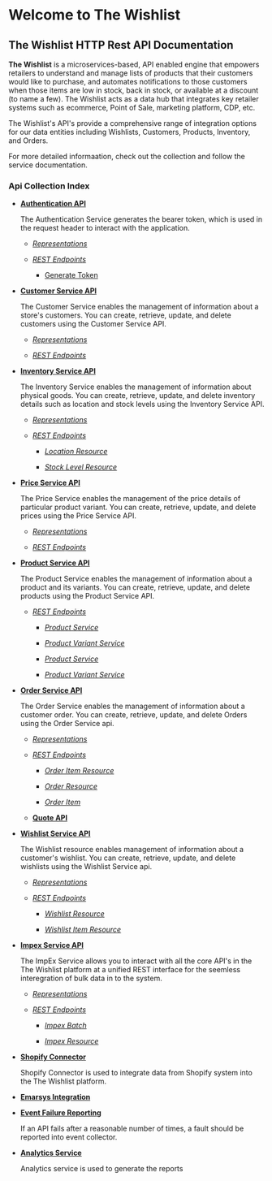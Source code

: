 # **Welcome to The Wishlist**


## **The Wishlist HTTP Rest API Documentation**

**The Wishlist**  is a microservices-based, API enabled engine that empowers retailers to understand and manage lists of products that their customers would like to purchase, and automates notifications to those customers when those items are low in stock, back in stock, or available at a discount (to name a few).  The Wishlist acts as a data hub that integrates key retailer systems such as ecommerce, Point of Sale, marketing platform, CDP, etc.  

The Wishlist's API's provide a comprehensive range of integration options for our data entities including Wishlists, Customers, Products, Inventory, and Orders. 

For more detailed informaation, check out the collection and follow the service documentation.


### Api Collection Index


- [**Authentication API**](authenticationsvcApi.md#authentication-api)	

	The Authentication Service generates the bearer token, which is used in the request header to interact with the application.
	
	- [*Representations*](authenticationsvcApi.md#representations)

	- [*REST Endpoints*](authenticationsvcApi.md#rest-endpoints)

		- [Generate Token](authenticationsvcApi.md#generate-token)
  
		

- [**Customer Service API**](customersvcApi.md#customer-api)
  
  The Customer Service enables the management of information about a store's customers. You can create, retrieve, update, and delete customers using the Customer Service API.
  
    - [*Representations*](customersvcApi.md#representations)
  
    - [*REST Endpoints*](customersvcApi.md#rest-endpoints)
  


- [**Inventory Service API**](inventorySvcAPI.md#inventory-api)
  
  The Inventory Service enables the management of information about physical goods. You can create, retrieve, update, and delete inventory details such as location and stock levels using the Inventory Service API.


    - [*Representations*](inventorySvcAPI.md#representations)
    
    - [*REST Endpoints*](inventorySvcAPI.md#rest-endpoints)
    
      - [*Location Resource*](inventorySvcAPI.md#location-resource)

      - [*Stock Level Resource*](inventorySvcAPI.md#stock-level-resource)


<!-- - [**Merchant Service API**](merchantsSvcAPI.md#merchants-api)
  
  The Merchants Service enables the management of information about a merchant and their stores. You can create, retrieve, update, and delete merchants using the Merchant Service API.

  - [*Representations*](merchantsSvcAPI.md#representations)

  - [*REST Endpoints*](merchantsSvcAPI.md#rest-endpoints)
    
    - [*Merchant Resource*](merchantsSvcAPI.md#merchant-resource)
    
    - [*Plan Resource*](merchantsSvcAPI.md#plan-resource)
    
    - [*Store Resource*](merchantsSvcAPI.md#store-resource)
    
    - [*Store Config Resource*](merchantsSvcAPI.md#store-config-resource) -->

  
- [**Price Service API**](priceSvcAPI.md#price-api)
  
  The Price Service enables the management of the price details of particular product variant. You can create, retrieve, update, and delete prices using the Price Service API.

    - [*Representations*](priceSvcAPI.md#representations)

    - [*REST Endpoints*](priceSvcAPI.md#rest-endpoints)


- [**Product Service API**](productsvcAPI.md#product-api)

    The Product Service enables the management of information about a product and its variants. You can create, retrieve, update, and delete products using the Product Service API.
    
  - [*REST Endpoints*](productsvcAPI.md#rest-endpoints)

      - [*Product Service*](productsvcAPI.md#product-service)
         
      - [*Product Variant Service*](productsvcAPI.md#product-variant-service)
     
       - [*Product Service*](productsvcAPI.md#product-service)
     
       - [*Product Variant Service*](productsvcAPI.md#product-variant-service)
     

- [**Order Service API**](ordersSvcApi.md#order-svc-api)

    The Order Service enables the management of information about a customer order. You can create, retrieve, update, and delete Orders using the Order Service api.

    - [*Representations*](ordersSvcApi.md#representations)

    - [*REST Endpoints*](ordersSvcApi.md#rest-endpoints)

      - [*Order Item Resource*](ordersSvcApi.md#order-item-resource)

      - [*Order Resource*](ordersSvcApi.md#order-resource)

      - [*Order Item*](ordersSvcApi.md#order-item)

    - [**Quote API**](quotesvcApi.md#Quote-api)

- [**Wishlist Service API**](wishlistSvcAPI.md#wishlist-api)
  
  The Wishlist resource enables management of information about a customer's wishlist. You can create, retrieve, update, and delete wishlists using the Wishlist Service api.

   - [*Representations*](wishlistSvcAPI.md#representations)

  - [*REST Endpoints*](wishlistSvcAPI.md#rest-endpoints)

    - [*Wishlist Resource*](wishlistSvcAPI.md#wishlist-resource)

    - [*Wishlist Item Resource*](wishlistSvcAPI.md#wishlist-item-resource)
 


- [**Impex Service API**](impexAPI.md#impex-api)

    The ImpEx Service allows you to interact with all the core API's in the The Wishlist platform at a unified REST interface for the seemless interegration of bulk data in to the system. 

  - [*Representations*](impexAPI.md#representations)

  - [*REST Endpoints*](impexAPI.md#rest-endpoints)

    - [*Impex Batch*](impexAPI.md#impex-resource)

    - [*Impex Resource*](impexAPI.md#impex-resource)



- [**Shopify Connector**](ShopifyConnector.md#shopify-connect)
  
  Shopify Connector is used to integrate data from  Shopify system into the The Wishlist platform.

<!-- - [**Event Collector**](eventcollectorAPI.md#event-collector-api)

    The event collector API is employed for enabling various events and campains that pertain to a customer.
    
    - [*Representations*](eventcollectorAPI.md#representations)

    - [*REST Endpoints*](eventcollectorAPI.md#rest-endpoints)

      - [*Events  Resource*](eventcollectorAPI.md#events--resource)

      - [*Event Subscription Resource*](eventcollectorAPI.md#event-subscription-resource) -->

<!-- 
- [**Platform Generated Events**](platformgeneratedevents.md#platform-generated-messages)
 -->

- [**Emarsys Integration**](emarsysIntegration.md#emarsys-integration)

- [**Event Failure Reporting**](apiFails.md#event-collector-api)

     If an API fails after a reasonable number of times, a fault should be reported into event collector.


- [**Analytics Service**](reports.md#reports-api)

    Analytics service is used to generate the reports
